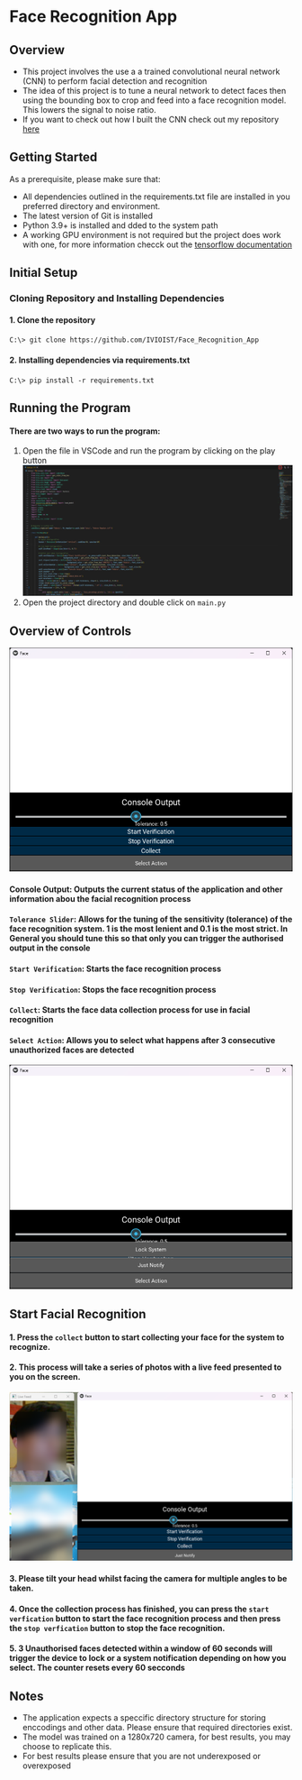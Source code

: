 # Face Recognition App
## Overview
- This project involves the use a a trained convolutional neural network (CNN) to perform facial detection and recognition
- The idea of this project is to tune a neural network to detect faces then using the bounding box to crop and feed into a face recognition model. This lowers the signal to noise ratio.
- If you want to check out how I built the CNN check out my repository [here](https://github.com/IVIOIST/Face_Recognition_Auto_Lock)
## Getting Started
As a prerequisite, please make sure that:
- All dependencies outlined in the requirements.txt file are installed in you preferred directory and environment.
- The latest version of Git is installed
- Python 3.9+  is installed and dded to the system path
- A working GPU environment is not required but the project does work with one, for more information checck out the [tensorflow documentation](https://www.tensorflow.org/install/source)
## Initial Setup
### Cloning Repository and Installing Dependencies
#### 1. Clone the repository
``` [Terminal]
C:\> git clone https://github.com/IVIOIST/Face_Recognition_App
```
#### 2. Installing dependencies via requirements.txt
``` [Terminal]
C:\> pip install -r requirements.txt
```
## Running the Program
#### There are two ways to run the program: 
1. Open the file in VSCode and run the program by clicking on the play button
![Alt text](/readmedata/main.png?raw=true "Title")
1. Open the project directory and double click on `main.py`
## Overview of Controls
![Alt text](/readmedata/appimage.png?raw=true "Title")
#### **Console Output:** Outputs the current status of the application and other information abou the facial recognition process
#### **`Tolerance Slider`:** Allows for the tuning of the  sensitivity (tolerance) of the face recognition system. 1 is the most lenient and 0.1 is the most strict. In General you should tune this so that only you can trigger the authorised output in the console
#### **`Start Verification`:** Starts the face recognition process
#### **`Stop Verification`:** Stops the face recognition process
#### **`Collect`:** Starts the face data collection process for use in facial recognition
#### **`Select Action`:** Allows you to select what happens after 3 consecutive unauthorized faces are detected
![Alt text](/readmedata/notifyselection.png?raw=true "Title")
## Start Facial Recognition
#### 1. Press the `collect` button to start collecting your face for the system to recognize.
#### 2. This process will take a series of photos with a live feed presented to you on the screen.
![Alt text](/readmedata/collectiondemo.png?raw=true "Title")
#### 3. Please tilt your head whilst facing the camera for multiple angles to be taken.
#### 4. Once the collection process has finished, you can press the `start verfication` button to start the face recognition process and then press the `stop verfication` button to stop the face recognition.
#### 5. 3 Unauthorised faces detected within a window of 60 seconds will trigger the device to lock or a system notification depending on how you select. The counter resets every 60 secconds
## Notes

- The application expects a speccific directory structure for storing enccodings and other data. Please ensure that required directories exist.
- The model was trained on a 1280x720 camera, for best results, you may choose to replicate this.
- For best results please ensure that you are not underexposed or overexposed
